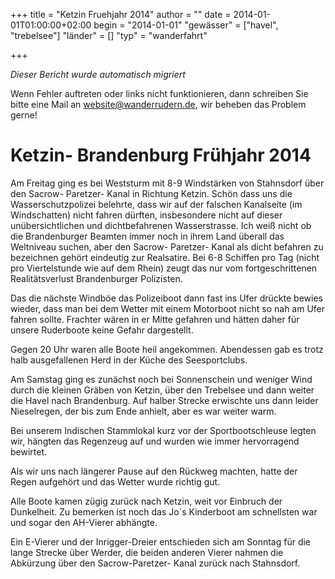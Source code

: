+++
title = "Ketzin Fruehjahr 2014"
author = ""
date = 2014-01-01T01:00:00+02:00
begin = "2014-01-01"
"gewässer" = ["havel", "trebelsee"]
"länder" = []
"typ" = "wanderfahrt"

+++


*Dieser Bericht wurde automatisch migriert*

Wenn Fehler auftreten oder links nicht funktionieren, dann schreiben Sie bitte eine Mail an website@wanderrudern.de, wir beheben das Problem gerne!



# Ketzin- Brandenburg Frühjahr 2014


Am Freitag ging es bei Weststurm mit 8-9 Windstärken von Stahnsdorf über den Sacrow- Paretzer- Kanal in Richtung Ketzin. Schön dass uns die Wasserschutzpolizei belehrte, dass wir auf der falschen Kanalseite (im Windschatten) nicht fahren dürften, insbesondere nicht auf dieser unübersichtlichen und dichtbefahrenen Wasserstrasse. Ich weiß nicht ob die Brandenburger Beamten immer noch in ihrem Land überall das Weltniveau suchen, aber den Sacrow- Paretzer- Kanal als dicht befahren zu bezeichnen gehört eindeutig zur Realsatire. Bei 6-8 Schiffen pro Tag (nicht pro Viertelstunde wie auf dem Rhein) zeugt das nur vom fortgeschrittenen Realitätsverlust Brandenburger Polizisten.

Das die nächste Windböe das Polizeiboot dann fast ins Ufer drückte bewies wieder, dass man bei dem Wetter mit einem Motorboot nicht so nah am Ufer fahren sollte. Frachter wären in er Mitte gefahren und hätten daher für unsere Ruderboote keine Gefahr dargestellt.

Gegen 20 Uhr waren alle Boote heil angekommen. Abendessen gab es trotz halb ausgefallenen Herd in der Küche des Seesportclubs.

Am Samstag ging es zunächst noch bei Sonnenschein und weniger Wind durch die kleinen Gräben von Ketzin, über den Trebelsee und dann weiter die Havel nach Brandenburg. Auf halber Strecke erwischte uns dann leider Nieselregen, der bis zum Ende anhielt, aber es war weiter warm.

Bei unserem Indischen Stammlokal kurz vor der Sportbootschleuse legten wir, hängten das Regenzeug auf und wurden wie immer hervorragend bewirtet.

Als wir uns nach längerer Pause auf den Rückweg machten, hatte der Regen aufgehört und das Wetter wurde richtig gut.

Alle Boote kamen zügig zurück nach Ketzin, weit vor Einbruch der Dunkelheit. Zu bemerken ist noch das Jo´s Kinderboot am schnellsten war und sogar den AH-Vierer abhängte.

Ein E-Vierer und der Inrigger-Dreier entschieden sich am Sonntag für die lange Strecke über Werder, die beiden anderen Vierer nahmen die Abkürzung über den Sacrow-Paretzer- Kanal zurück nach Stahnsdorf.
